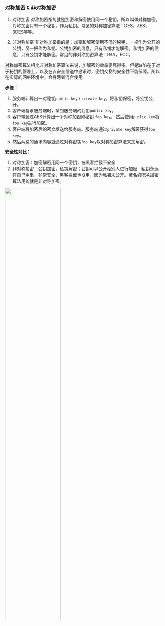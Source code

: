 ### 对称加密 & 非对称加密

1. 对称加密
对称加密指的就是加密和解密使用同一个秘钥，所以叫做对称加密。对称加密只有一个秘钥，作为私钥。常见的对称加密算法：DES，AES，3DES等等。

2. 非对称加密
非对称加密指的是：加密和解密使用不同的秘钥，一把作为公开的公钥，另一把作为私钥。公钥加密的信息，只有私钥才能解密。私钥加密的信息，只有公钥才能解密。常见的非对称加密算法：RSA，ECC。

对称加密算法相比非对称加密算法来说，加解密的效率要高得多。但是缺陷在于对于秘钥的管理上，以及在非安全信道中通讯时，密钥交换的安全性不能保障。所以在实际的网络环境中，会将两者混合使用.

**步骤：**
1. 服务端计算出一对秘钥`public key` / `private key`。将私钥保密，将公钥公开。
2. 客户端请求服务端时，拿到服务端的公钥`public key`。
3. 客户端通过AES计算出一个对称加密的秘钥 `foo key`。 然后使用`public key`将`foo key`进行加密。
4. 客户端将加密后的密文发送给服务端。服务端通过`private key`解密获得`foo key`。
5. 然后两边的通讯内容就通过对称密钥`foo key`以对称加密算法来加解密。

**安全性对比：**
1. 对称加密：加密解密用同一个密钥，被黑客拦截不安全
2. 非对称加密：公钥加密，私钥解密；公钥可以公开给别人进行加密，私钥永远在自己手里，非常安全，黑客拦截也没用，因为私钥未公开。著名的RSA加密算法用的就是非对称加密。

<img src="https://img.alicdn.com/imgextra/i3/O1CN01ia7PU11Nu7s1YYTRD_!!6000000001629-2-tps-1392-1342.png" width="60%" />
